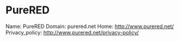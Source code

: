 
# PureRED

Name: PureRED
Domain: purered.net
Home: http://www.purered.net/
Privacy_policy: http://www.purered.net/privacy-policy/
